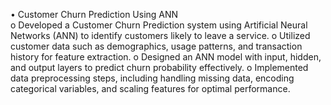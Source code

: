 •	Customer Churn Prediction Using ANN				             	                    
o	Developed a Customer Churn Prediction system using Artificial Neural Networks (ANN) to identify customers likely to leave a service.
o	Utilized customer data such as demographics, usage patterns, and transaction history for feature extraction.
o	Designed an ANN model with input, hidden, and output layers to predict churn probability effectively.
o	Implemented data preprocessing steps, including handling missing data, encoding categorical variables, and scaling features for optimal performance.
